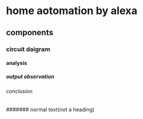# home aotomation by alexa
## components
### circuit daigram
#### analysis
##### output observation
###### conclusion
####### normal text(not a heading)
